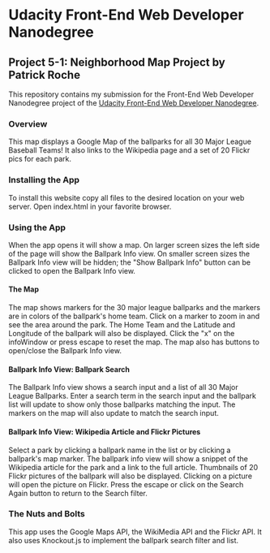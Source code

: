 # Udacity Front-End Web Developer Nanodegree
## Project 5-1: Neighborhood Map Project by Patrick Roche

This repository contains my submission for the Front-End Web Developer Nanodegree project of the [Udacity Front-End Web Developer Nanodegree](https://www.udacity.com/course/front-end-web-developer-nanodegree--nd001).

### Overview
This map displays a Google Map of the ballparks for all 30 Major League Baseball Teams!  It also links to the Wikipedia page and a set of 20 Flickr pics for each park.

### Installing the App
To install this website copy all files to the desired location on your web server.  Open index.html in your favorite browser.

### Using the App

When the app opens it will show a map.  On larger screen sizes the left side of the page will show the Ballpark Info view.  On smaller screen sizes the Ballpark Info view will be hidden; the "Show Ballpark Info" button can be clicked to open the Ballpark Info view.

#### The Map
The map shows markers for the 30 major league ballparks and the markers are in colors of the ballpark's home team.  Click on a marker to zoom in and see the area around the park.  The Home Team and the Latitude and Longitude of the ballpark will also be displayed.  Click the "x" on the infoWindow or press escape to reset the map.  The map also has buttons to open/close the Ballpark Info view.

#### Ballpark Info View: Ballpark Search
The Ballpark Info view shows a search input and a list of all 30 Major League Ballparks.  Enter a search term in the search input and the ballpark list will update to show only those ballparks matching the input.  The markers on the map will also update to match the search input.

#### Ballpark Info View: Wikipedia Article and Flickr Pictures
Select a park by clicking a ballpark name in the list or by clicking a ballpark's map marker.   The ballpark info view will show a snippet of the Wikipedia article for the park and a link to the full article.  Thumbnails of 20 Flickr pictures of the ballpark will also be displayed.  Clicking on a picture will open the picture on Flickr.  Press the escape or click on the Search Again button to return to the Search filter.

### The Nuts and Bolts
This app uses the Google Maps API, the WikiMedia API and the Flickr API.  It also uses Knockout.js to implement the ballpark search filter and list.